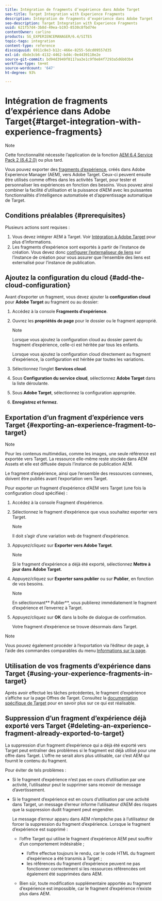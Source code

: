 ```yaml
---
title: Intégration de fragments d’expérience dans Adobe Target
seo-title: Target Integration with Experience Fragments
description: Intégration de fragments d’expérience dans Adobe Target
seo-description: Target Integration with Experience Fragments
uuid: 621f57d4-3b8d-49ea-b193-8530c8fbd74e
contentOwner: carlino
products: SG_EXPERIENCEMANAGER/6.4/SITES
topic-tags: integration
content-type: reference
discoiquuid: 6911c8e3-b12c-466e-8255-5dcd09557d35
exl-id: dbde3cb6-4132-4462-bd4c-0e4439110e2e
source-git-commit: bd94d3949f0117aa3e1c9f0e84f7293a5d6b03b4
workflow-type: tm+mt
source-wordcount: '647'
ht-degree: 93%

---
```


# Intégration de fragments d’expérience dans Adobe Target{#target-integration-with-experience-fragments}

>[!NOTE]
>
>Cette fonctionnalité nécessite l’application de la fonction [AEM 6.4 Service Pack 2 (6.4.2.0)](/help/release-notes/sp-release-notes.md) ou plus tard.

Vous pouvez exporter des [fragments d’expérience](/help/sites-authoring/experience-fragments.md), créés dans Adobe Experience Manager (AEM), vers Adobe Target. Ceux-ci peuvent ensuite être utilisés comme offres dans les activités Target, pour tester et personnaliser les expériences en fonction des besoins. Vous pouvez ainsi combiner la facilité d’utilisation et la puissance d’AEM avec les puissantes fonctionnalités d’intelligence automatisée et d’apprentissage automatique de Target.

## Conditions préalables {#prerequisites}

Plusieurs actions sont requises :

1. Vous devez intégrer AEM à Target. Voir [Intégration à Adobe Target](/help/sites-administering/target.md) pour plus d’informations.
1. Les fragments d’expérience sont exportés à partir de l’instance de création. Vous devez donc [configurer l’externaliseur de liens](/help/sites-developing/externalizer.md) sur l’instance de création pour vous assurer que l’ensemble des liens est externalisé pour l’instance de publication.

## Ajoutez la configuration du cloud {#add-the-cloud-configuration}

Avant d’exporter un fragment, vous devez ajouter la **configuration cloud** pour **Adobe Target** au fragment ou au dossier:

1. Accédez à la console **Fragments d’expérience**.
1. Ouvrez les **propriétés de page** pour le dossier ou le fragment approprié.

   >[!NOTE]
   >
   >Lorsque vous ajoutez la configuration cloud au dossier parent du fragment d’expérience, celle-ci est héritée par tous les enfants.
   >
   >Lorsque vous ajoutez la configuration cloud directement au fragment d’expérience, la configuration est héritée par toutes les variations.

1. Sélectionnez l’onglet **Services cloud**.

1. Sous **Configuration du service cloud**, sélectionnez **Adobe Target** dans la liste déroulante.
1. Sous **Adobe Target**, sélectionnez la configuration appropriée.

1. **Enregistrez et fermez**.

## Exportation d’un fragment d’expérience vers Target {#exporting-an-experience-fragment-to-target}

>[!NOTE]
>
>Pour les contenus multimédias, comme les images, une seule référence est exportée vers Target. La ressource elle-même reste stockée dans AEM Assets et elle est diffusée depuis l’instance de publication AEM.
>
>Le fragment d’expérience, ainsi que l’ensemble des ressources connexes, doivent être publiés avant l’exportation vers Target.

Pour exporter un fragment d’expérience d’AEM vers Target (une fois la configuration cloud spécifiée) :

1. Accédez à la console Fragment d’expérience.
1. Sélectionnez le fragment d’expérience que vous souhaitez exporter vers Target.

   >[!NOTE]
   >
   >Il doit s’agir d’une variation web de fragment d’expérience.

1. Appuyez/cliquez sur **Exporter vers Adobe Target**.

   >[!NOTE]
   >
   >Si le fragment d’expérience a déjà été exporté, sélectionnez **Mettre à jour dans Adobe Target**.

1. Appuyez/cliquez sur **Exporter sans publier** ou sur **Publier**, en fonction de vos besoins.

   >[!NOTE]
   >
   >En sélectionnant** Publier**, vous publierez immédiatement le fragment d’expérience et l’enverrez à Target.

1. Appuyez/cliquez sur **OK** dans la boîte de dialogue de confirmation.

   Votre fragment d’expérience se trouve désormais dans Target.

>[!NOTE]
>
>Vous pouvez également procéder à l’exportation via l’éditeur de page, à l’aide des commandes comparables du menu [Informations sur la page](/help/sites-authoring/author-environment-tools.md#page-information).

## Utilisation de vos fragments d’expérience dans Target {#using-your-experience-fragments-in-target}

Après avoir effectué les tâches précédentes, le fragment d’expérience s’affiche sur la page Offres de Target. Consultez la [documentation spécifique de Target](https://experiencecloud.adobe.com/resources/help/fr_FR/target/target/aem-experience-fragments.html) pour en savoir plus sur ce qui est réalisable.

## Suppression d’un fragment d’expérience déjà exporté vers Target {#deleting-an-experience-fragment-already-exported-to-target}

La suppression d’un fragment d’expérience qui a déjà été exporté vers Target peut entraîner des problèmes si le fragment est déjà utilisé pour une offre dans Target. L’offre ne serait alors plus utilisable, car c’est AEM qui fournit le contenu du fragment.

Pour éviter de tels problèmes :

* Si le fragment d’expérience n’est pas en cours d’utilisation par une activité, l’utilisateur peut le supprimer sans recevoir de message d’avertissement.
* Si le fragment d’expérience est en cours d’utilisation par une activité dans Target, un message d’erreur informe l’utilisateur d’AEM des risques que la suppression dudit fragment peut engendrer.

   Le message d’erreur apparu dans AEM n’empêche pas à l’utilisateur de forcer la suppression du fragment d’expérience. Lorsque le fragment d’expérience est supprimé :

   * l’offre Target qui utilise le fragment d’expérience AEM peut souffrir d’un comportement indésirable ;

      * l’offre effectue toujours le rendu, car le code HTML du fragment d’expérience a été transmis à Target ;
      * les références du fragment d’expérience peuvent ne pas fonctionner correctement si les ressources référencées ont également été supprimées dans AEM.
   * Bien sûr, toute modification supplémentaire apportée au fragment d’expérience est impossible, car le fragment d’expérience n’existe plus dans AEM.
